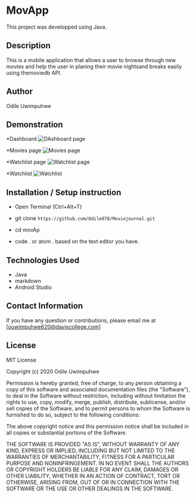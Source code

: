 # MovApp

This project was developped using Java.

## Description

This is a mobile application that allows a user to browse through new movies and help the user in planing their movie nightsand breaks easily using themoviedb API. 
## Author
 Odile Uwimpuhwe

## Demonstration

 *Dashboard
 ![DAshboard page](photos/dashboard.png)

 *Movies page
 ![Movies page](photos/dmovies.png)

 *Watchlist page
  ![Watchlist page](photos/dmovieform.png)

  *Watchlist
   ![Watchlist](photos/dmovieformresult.png)


## Installation / Setup instruction
* Open Terminal {Ctrl+Alt+T}

* git clone ```https://github.com/Odile078/Moviejournal.git```

* cd movAp

* code . or atom . based on the text editor you have.

## Technologies Used

* Java
* markdown
* Android Studio


## Contact Information 

If you have any question or contributions, please email me at [ouwimpuhwe620@daviscollege.com]

## License

MIT License

Copyright (c) 2020 Odile Uwimpuhwe

Permission is hereby granted, free of charge, to any person obtaining a copy
of this software and associated documentation files (the "Software"), to deal
in the Software without restriction, including without limitation the rights
to use, copy, modify, merge, publish, distribute, sublicense, and/or sell
copies of the Software, and to permit persons to whom the Software is
furnished to do so, subject to the following conditions:

The above copyright notice and this permission notice shall be included in all
copies or substantial portions of the Software.

THE SOFTWARE IS PROVIDED "AS IS", WITHOUT WARRANTY OF ANY KIND, EXPRESS OR
IMPLIED, INCLUDING BUT NOT LIMITED TO THE WARRANTIES OF MERCHANTABILITY,
FITNESS FOR A PARTICULAR PURPOSE AND NONINFRINGEMENT. IN NO EVENT SHALL THE
AUTHORS OR COPYRIGHT HOLDERS BE LIABLE FOR ANY CLAIM, DAMAGES OR OTHER
LIABILITY, WHETHER IN AN ACTION OF CONTRACT, TORT OR OTHERWISE, ARISING FROM,
OUT OF OR IN CONNECTION WITH THE SOFTWARE OR THE USE OR OTHER DEALINGS IN THE
SOFTWARE.